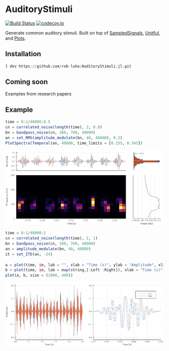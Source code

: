 # AuditoryStimuli

[![Build Status](https://travis-ci.org/rob-luke/AuditoryStimuli.jl.svg?branch=master)](https://travis-ci.org/rob-luke/AuditoryStimuli.jl)
[![codecov.io](http://codecov.io/github/rob-luke/AuditoryStimuli.jl/coverage.svg?branch=master)](http://codecov.io/github/rob-luke/AuditoryStimuli.jl?branch=master)

Generate common auditory stimuli. Built on top of [SampledSignals](https://github.com/JuliaAudio/SampledSignals.jl), [Unitful](https://github.com/ajkeller34/Unitful.jl), and [Plots](https://github.com/JuliaPlots/Plots.jl).

## Installation

```julia
] dev https://github.com/rob-luke/AuditoryStimuli.jl.git
```


## Coming soon

Examples from research papers


## Example


```julia
time = 0:1/48000:0.5
cn = correlated_noise(length(time), 2, 0.8)
bn = bandpass_noise(cn, 300, 700, 48000)
an = set_RMS(amplitude_modulate(bn, 40, 48000), 0.2)
PlotSpectralTemporal(an, 48000, time_limits = [0.155, 0.345])
```

![am_itd](examples/eg2.png)


```julia
time = 0:1/48000:1
cn = correlated_noise(length(time), 2, 1)
bn = bandpass_noise(cn, 300, 700, 48000)
an = amplitude_modulate(bn, 40, 48000)
it = set_ITD(an, -24)

a = plot(time, im, lab = "", xlab = "Time (s)", ylab = "Amplitude", xlims = (0.0, 0.5))
b = plot(time, im, lab = map(string,[:Left :Right]), xlab = "Time (s)", ylab = "", xlims = (0.025, 0.05))
plot(a, b, size = (1000, 400))
```

![am_itd](examples/am_itd.png)
